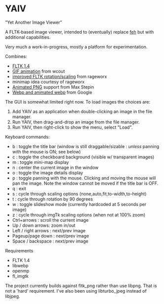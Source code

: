 # YAIV
"Yet Another Image Viewer"

A FLTK-based image viewer, intended to (eventually) replace [feh](https://feh.finalrewind.org/) but with additional capabilities.

Very much a work-in-progress, mostly a platform for experimentation.

Combines: 
- [FLTK 1.4](https://www.fltk.org/)
- [GIF animation](https://github.com/wcout/fltk-gif-animation) from wcout
- [improved FLTK rotation/scaling](https://github.com/rageworx/fl_imgtk) from rageworx
- minimap idea courtesy of rageworx
- [Animated PNG](http://apngdis.sourceforge.net) support from Max Stepin
- [Webp and animated webp](https://developers.google.com/speed/webp/download) from Google

The GUI is somewhat limited right now. To load images the choices are:
1. Add YAIV as an application when double-clicking an image in the file manager.
2. Run YAIV, then drag-and-drop an image from the file manager.
3. Run YAIV, then right-click to show the menu, select "Load".

Keyboard commands:
- b : toggle the title bar (window is still draggable/sizable : _unless_ panning
      with the mouse is ON; see below)
- c : toggle the checkboard background (visible w/ transparent images)
- m : toggle mini-map display
- n : center the current image in the window
- o : toggle the image details display
- p : toggle panning with the mouse. Clicking and moving the mouse will pan the
      image. Note the window cannot be moved if the title bar is OFF.
- q : exit
- s : cycle through scaling options (none,auto,fit,to-width,to-height)
- t : cycle through rotation by 90 degrees
- w : toggle slideshow mode (currently hardcoded at 5 seconds per image)
- z : cycle through imgTk scaling options (when not at 100% zoom)
- Ctrl+arrows : scroll the current image
- Up / down arrows: zoom in/out
- Left / right arrows : next/prev image
- Pageup/page down : next/prev image
- Space / backspace : next/prev image

Requirements

  - FLTK 1.4
  - libwebp
  - openmp
  - fl_imgtk

The project currently builds against fltk_png rather than use libpng. That is 
not a 'hard' requirement. I've also been using libturbo_jpeg instead of libjpeg.
